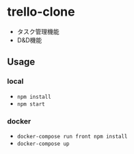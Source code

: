 # trello-clone

- タスク管理機能
- D&D機能

## Usage

### local

- `npm install`
- `npm start`

### docker

- `docker-compose run front npm install`
- `docker-compose up`

